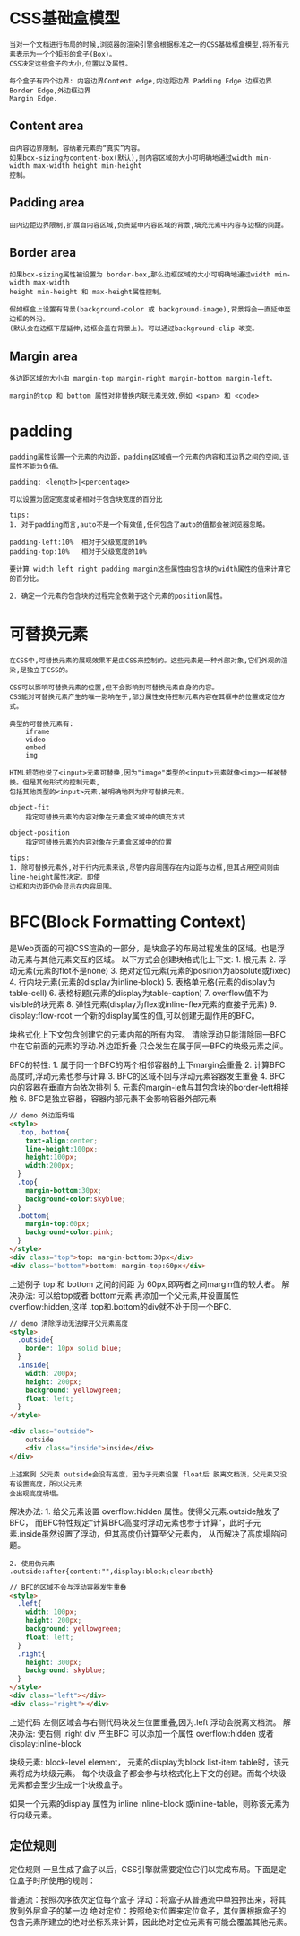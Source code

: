 # CSS基础盒模型

	当对一个文档进行布局的时候,浏览器的渲染引擎会根据标准之一的CSS基础框盒模型,将所有元素表示为一个个矩形的盒子(Box)。
	CSS决定这些盒子的大小,位置以及属性。
	
	每个盒子有四个边界: 内容边界Content edge,内边距边界 Padding Edge 边框边界Border Edge,外边框边界
	Margin Edge.
	
## Content area

	由内容边界限制，容纳着元素的“真实”内容。
	如果box-sizing为content-box(默认),则内容区域的大小可明确地通过width min-width max-width height min-height
	控制。
	
## Padding area

	由内边距边界限制,扩展自内容区域,负责延申内容区域的背景,填充元素中内容与边框的间距。
	
## Border area

	如果box-sizing属性被设置为 border-box,那么边框区域的大小可明确地通过width min-width max-width
	height min-height 和 max-height属性控制。
	
	假如框盒上设置有背景(background-color 或 background-image),背景将会一直延伸至边框的外沿。
	(默认会在边框下层延伸,边框会盖在背景上)。可以通过background-clip 改变。

## Margin area

	外边距区域的大小由 margin-top margin-right margin-bottom margin-left。

	margin的top 和 bottom 属性对非替换内联元素无效,例如 <span> 和 <code>
	
# padding

	padding属性设置一个元素的内边距，padding区域值一个元素的内容和其边界之间的空间,该属性不能为负值。
	
	padding: <length>|<percentage>
	
	可以设置为固定宽度或者相对于包含块宽度的百分比
	
	tips:
	1. 对于padding而言,auto不是一个有效值,任何包含了auto的值都会被浏览器忽略。

	padding-left:10%  相对于父级宽度的10%
	padding-top:10%	  相对于父级宽度的10%
	
	要计算 width left right padding margin这些属性由包含块的width属性的值来计算它的百分比。
	
	2. 确定一个元素的包含块的过程完全依赖于这个元素的position属性。

# 可替换元素

	在CSS中,可替换元素的展现效果不是由CSS来控制的。这些元素是一种外部对象,它们外观的渲染,是独立于CSS的。
	
	CSS可以影响可替换元素的位置,但不会影响到可替换元素自身的内容。
	CSS能对可替换元素产生的唯一影响在于,部分属性支持控制元素内容在其框中的位置或定位方式。

	典型的可替换元素有:
		iframe
		video
		embed
		img
		
	HTML规范也说了<input>元素可替换,因为"image"类型的<input>元素就像<img>一样被替换。但是其他形式的控制元素,
	包括其他类型的<input>元素,被明确地列为非可替换元素。

	object-fit
		指定可替换元素的内容对象在元素盒区域中的填充方式
		
	object-position
		指定可替换元素的内容对象在元素盒区域中的位置
	
	tips:
	1. 除可替换元素外,对于行内元素来说,尽管内容周围存在内边距与边框,但其占用空间则由 line-height属性决定。即使
	边框和内边距仍会显示在内容周围。
	
# BFC(Block Formatting Context)
    
  是Web页面的可视CSS渲染的一部分，是块盒子的布局过程发生的区域。也是浮动元素与其他元素交互的区域。
  以下方式会创建块格式化上下文:
    1. 根元素<html>
    2. 浮动元素(元素的flot不是none)
    3. 绝对定位元素(元素的position为absolute或fixed)
    4. 行内块元素(元素的display为inline-block)
    5. 表格单元格(元素的display为table-cell)
    6. 表格标题(元素的display为table-caption)
    7. overflow值不为visible的块元素
    8. 弹性元素(display为flex或inline-flex元素的直接子元素)
    9. display:flow-root  一个新的display属性的值,可以创建无副作用的BFC。
    
  块格式化上下文包含创建它的元素内部的所有内容。  清除浮动只能清除同一BFC中在它前面的元素的浮动.外边距折叠
  只会发生在属于同一BFC的块级元素之间。
    
  BFC的特性:
    1. 属于同一个BFC的两个相邻容器的上下margin会重叠
    2. 计算BFC高度时,浮动元素也参与计算
    3. BFC的区域不回与浮动元素容器发生重叠
    4. BFC内的容器在垂直方向依次排列
    5. 元素的margin-left与其包含块的border-left相接触
    6. BFC是独立容器，容器内部元素不会影响容器外部元素
    
```html
// demo 外边距坍塌
<style>
  .top,.bottom{
    text-align:center;
    line-height:100px;
    height:100px;
    width:200px;
  }
  .top{
    margin-bottom:30px;
    background-color:skyblue;
  }
  .bottom{
    margin-top:60px;
    background-color:pink;
  }
</style>
<div class="top">top: margin-bottom:30px</div>
<div class="bottom">bottom: margin-top:60px</div>
```
  上述例子 top 和 bottom 之间的间距 为 60px,即两者之间margin值的较大者。
  解决办法:
    可以给top或者 bottom元素 再添加一个父元素,并设置属性 overflow:hidden,这样 .top和.bottom的div就不处于同一个BFC.

```html
// demo 清除浮动无法撑开父元素高度
<style>
  .outside{
    border: 10px solid blue;
  }
  .inside{
    width: 200px;
    height: 200px;
    background: yellowgreen;
    float: left;
  }
</style>

<div class="outside">
    outside
    <div class="inside">inside</div>
</div>
```
    上述案例 父元素 outside会没有高度，因为子元素设置 float后 脱离文档流，父元素又没有设置高度，所以父元素
    会出现高度坍塌。
    
  解决办法:
    1. 给父元素设置 overflow:hidden 属性。使得父元素.outside触发了BFC，
    而BFC特性规定“计算BFC高度时浮动元素也参于计算”，此时子元素.inside虽然设置了浮动，但其高度仍计算至父元素内，
    从而解决了高度塌陷问题。
    
    2. 使用伪元素
    .outside:after{content:"",display:block;clear:both}

```html
// BFC的区域不会与浮动容器发生重叠
<style>
  .left{
    width: 100px;
    height: 200px;
    background: yellowgreen;
    float: left;
  }
  .right{
    height: 300px;
    background: skyblue;
  }
</style>
<div class="left"></div>
<div class="right"></div>
```
  上述代码 左侧区域会与右侧代码块发生位置重叠,因为.left 浮动会脱离文档流。
  解决办法: 使右侧 .right div 产生BFC  可以添加一个属性 overflow:hidden 或者 display:inline-block


  块级元素: block-level element， 元素的display为block list-item table时，该元素将成为块级元素。
  每个块级盒子都会参与块格式化上下文的创建。而每个块级元素都会至少生成一个块级盒子。
  
  如果一个元素的display 属性为 inline inline-block 或inline-table，则称该元素为行内级元素。
    
## 定位规则

  定位规则
  一旦生成了盒子以后，CSS引擎就需要定位它们以完成布局。下面是定位盒子时所使用的规则：
  
  普通流：按照次序依次定位每个盒子
  浮动：将盒子从普通流中单独拎出来，将其放到外层盒子的某一边
  绝对定位：按照绝对位置来定位盒子，其位置根据盒子的包含元素所建立的绝对坐标系来计算，因此绝对定位元素有可能会覆盖其他元素。








